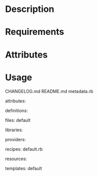 Description
===========

Requirements
============

Attributes
==========

Usage
=====

CHANGELOG.md
README.md
metadata.rb

attributes:

definitions:

files:
default

libraries:

providers:

recipes:
default.rb

resources:

templates:
default
